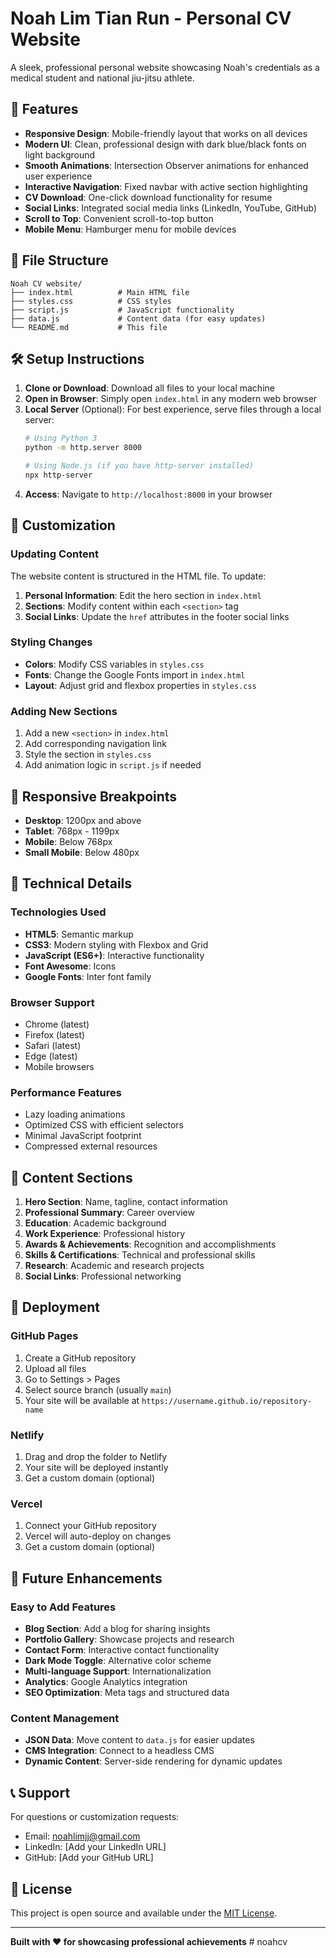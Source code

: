 # Noah Lim Tian Run - Personal CV Website

A sleek, professional personal website showcasing Noah's credentials as a medical student and national jiu-jitsu athlete.

## 🚀 Features

- **Responsive Design**: Mobile-friendly layout that works on all devices
- **Modern UI**: Clean, professional design with dark blue/black fonts on light background
- **Smooth Animations**: Intersection Observer animations for enhanced user experience
- **Interactive Navigation**: Fixed navbar with active section highlighting
- **CV Download**: One-click download functionality for resume
- **Social Links**: Integrated social media links (LinkedIn, YouTube, GitHub)
- **Scroll to Top**: Convenient scroll-to-top button
- **Mobile Menu**: Hamburger menu for mobile devices

## 📁 File Structure

```
Noah CV website/
├── index.html          # Main HTML file
├── styles.css          # CSS styles
├── script.js           # JavaScript functionality
├── data.js             # Content data (for easy updates)
└── README.md           # This file
```

## 🛠️ Setup Instructions

1. **Clone or Download**: Download all files to your local machine
2. **Open in Browser**: Simply open `index.html` in any modern web browser
3. **Local Server** (Optional): For best experience, serve files through a local server:
   ```bash
   # Using Python 3
   python -m http.server 8000
   
   # Using Node.js (if you have http-server installed)
   npx http-server
   ```
4. **Access**: Navigate to `http://localhost:8000` in your browser

## 🎨 Customization

### Updating Content

The website content is structured in the HTML file. To update:

1. **Personal Information**: Edit the hero section in `index.html`
2. **Sections**: Modify content within each `<section>` tag
3. **Social Links**: Update the `href` attributes in the footer social links

### Styling Changes

- **Colors**: Modify CSS variables in `styles.css`
- **Fonts**: Change the Google Fonts import in `index.html`
- **Layout**: Adjust grid and flexbox properties in `styles.css`

### Adding New Sections

1. Add a new `<section>` in `index.html`
2. Add corresponding navigation link
3. Style the section in `styles.css`
4. Add animation logic in `script.js` if needed

## 📱 Responsive Breakpoints

- **Desktop**: 1200px and above
- **Tablet**: 768px - 1199px
- **Mobile**: Below 768px
- **Small Mobile**: Below 480px

## 🔧 Technical Details

### Technologies Used
- **HTML5**: Semantic markup
- **CSS3**: Modern styling with Flexbox and Grid
- **JavaScript (ES6+)**: Interactive functionality
- **Font Awesome**: Icons
- **Google Fonts**: Inter font family

### Browser Support
- Chrome (latest)
- Firefox (latest)
- Safari (latest)
- Edge (latest)
- Mobile browsers

### Performance Features
- Lazy loading animations
- Optimized CSS with efficient selectors
- Minimal JavaScript footprint
- Compressed external resources

## 📝 Content Sections

1. **Hero Section**: Name, tagline, contact information
2. **Professional Summary**: Career overview
3. **Education**: Academic background
4. **Work Experience**: Professional history
5. **Awards & Achievements**: Recognition and accomplishments
6. **Skills & Certifications**: Technical and professional skills
7. **Research**: Academic and research projects
8. **Social Links**: Professional networking

## 🚀 Deployment

### GitHub Pages
1. Create a GitHub repository
2. Upload all files
3. Go to Settings > Pages
4. Select source branch (usually `main`)
5. Your site will be available at `https://username.github.io/repository-name`

### Netlify
1. Drag and drop the folder to Netlify
2. Your site will be deployed instantly
3. Get a custom domain (optional)

### Vercel
1. Connect your GitHub repository
2. Vercel will auto-deploy on changes
3. Get a custom domain (optional)

## 🔄 Future Enhancements

### Easy to Add Features
- **Blog Section**: Add a blog for sharing insights
- **Portfolio Gallery**: Showcase projects and research
- **Contact Form**: Interactive contact functionality
- **Dark Mode Toggle**: Alternative color scheme
- **Multi-language Support**: Internationalization
- **Analytics**: Google Analytics integration
- **SEO Optimization**: Meta tags and structured data

### Content Management
- **JSON Data**: Move content to `data.js` for easier updates
- **CMS Integration**: Connect to a headless CMS
- **Dynamic Content**: Server-side rendering for dynamic updates

## 📞 Support

For questions or customization requests:
- Email: noahlimjj@gmail.com
- LinkedIn: [Add your LinkedIn URL]
- GitHub: [Add your GitHub URL]

## 📄 License

This project is open source and available under the [MIT License](LICENSE).

---

**Built with ❤️ for showcasing professional achievements** # noahcv
